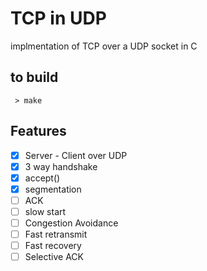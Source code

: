 # TCP in UDP

implmentation of TCP over a UDP socket in C

## to build
` > make`

## Features

- [X] Server - Client over UDP
- [X] 3 way handshake
- [X] accept()
- [X] segmentation
- [ ] ACK
- [ ] slow start
- [ ] Congestion Avoidance
- [ ] Fast retransmit
- [ ] Fast recovery
- [ ] Selective ACK
